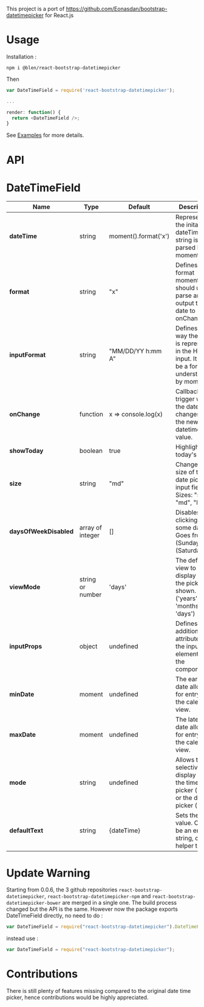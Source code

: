 This project is a port of https://github.com/Eonasdan/bootstrap-datetimepicker for React.js

# Usage

Installation :

```
npm i @blen/react-bootstrap-datetimepicker
```

Then

```javascript
var DateTimeField = require('react-bootstrap-datetimepicker');

...

render: function() {
  return <DateTimeField />;
}
```

See [Examples](examples/) for more details.

# API

# DateTimeField

| Name                   | Type             | Default              | Description                                                                                               |
| ---------------------- | ---------------- | -------------------- | --------------------------------------------------------------------------------------------------------- |
| **dateTime**           | string           | moment().format('x') | Represents the inital dateTime, this string is then parsed by moment.js                                   |
| **format**             | string           | "x"                  | Defines the format moment.js should use to parse and output the date to onChange                          |
| **inputFormat**        | string           | "MM/DD/YY h:mm A"    | Defines the way the date is represented in the HTML input. It must be a format understanable by moment.js |
| **onChange**           | function         | x => console.log(x)  | Callback trigger when the date changes. `x` is the new datetime value.                                    |
| **showToday**          | boolean          | true                 | Highlights today's date                                                                                   |
| **size**               | string           | "md"                 | Changes the size of the date picker input field. Sizes: "sm", "md", "lg"                                  |
| **daysOfWeekDisabled** | array of integer | []                   | Disables clicking on some days. Goes from 0 (Sunday) to 6 (Saturday).                                     |
| **viewMode**           | string or number | 'days'               | The default view to display when the picker is shown. ('years', 'months', 'days')                         |
| **inputProps**         | object           | undefined            | Defines additional attributes for the input element of the component.                                     |
| **minDate**            | moment           | undefined            | The earliest date allowed for entry in the calendar view.                                                 |
| **maxDate**            | moment           | undefined            | The latest date allowed for entry in the calendar view.                                                   |
| **mode**               | string           | undefined            | Allows to selectively display only the time picker ('time') or the date picker ('date')                   |
| **defaultText**        | string           | {dateTime}           | Sets the initial value. Could be an empty string, or helper text.                                         |

# Update Warning

Starting from 0.0.6, the 3 github repositories `react-bootstrap-datetimepicker`, `react-bootstrap-datetimepicker-npm` and `react-bootstrap-datetimepicker-bower` are merged in a single one. The build process changed but the API is the same.
However now the package exports DateTimeField directly, no need to do :

```javascript
var DateTimeField = require("react-bootstrap-datetimepicker").DateTimeField;
```

instead use :

```javascript
var DateTimeField = require("react-bootstrap-datetimepicker");
```

# Contributions

There is still plenty of features missing compared to the original date time picker, hence contributions would be highly appreciated.
